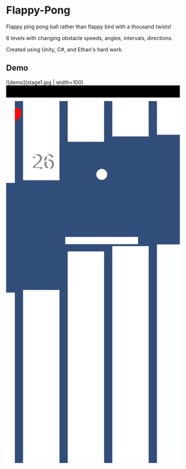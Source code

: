 # Flappy-Pong
Flappy ping pong ball rather than flappy bird with a thousand twists!

6 levels with changing obstacle speeds, angles, intervals, directions.

Created using Unity, C#, and Ethan's hard work.

## Demo
![demo](stage1.jpg | width=100)
![demo](stage2.jpg)
